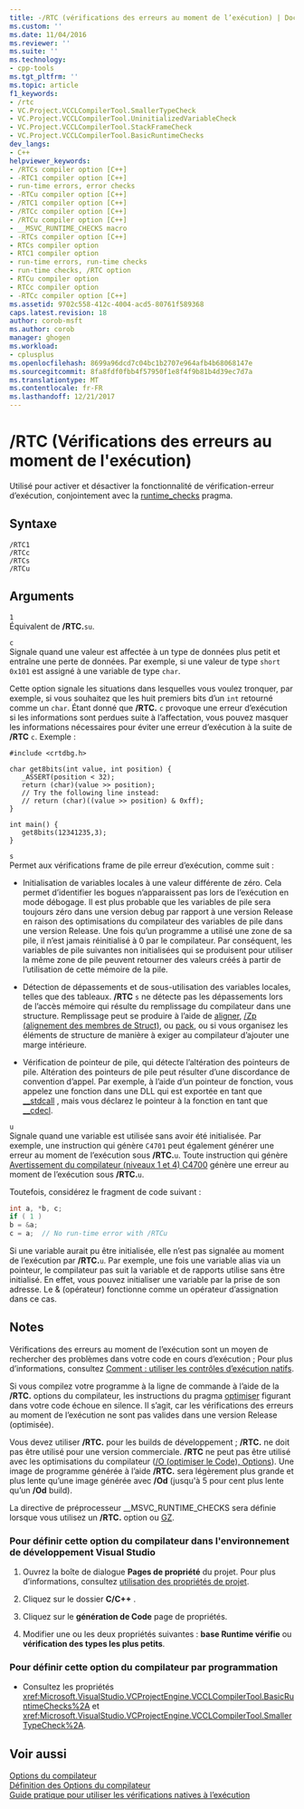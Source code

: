 ```yaml
---
title: -/RTC (vérifications des erreurs au moment de l’exécution) | Documents Microsoft
ms.custom: ''
ms.date: 11/04/2016
ms.reviewer: ''
ms.suite: ''
ms.technology:
- cpp-tools
ms.tgt_pltfrm: ''
ms.topic: article
f1_keywords:
- /rtc
- VC.Project.VCCLCompilerTool.SmallerTypeCheck
- VC.Project.VCCLCompilerTool.UninitializedVariableCheck
- VC.Project.VCCLCompilerTool.StackFrameCheck
- VC.Project.VCCLCompilerTool.BasicRuntimeChecks
dev_langs:
- C++
helpviewer_keywords:
- /RTCs compiler option [C++]
- -RTC1 compiler option [C++]
- run-time errors, error checks
- -RTCu compiler option [C++]
- /RTC1 compiler option [C++]
- /RTCc compiler option [C++]
- /RTCu compiler option [C++]
- __MSVC_RUNTIME_CHECKS macro
- -RTCs compiler option [C++]
- RTCs compiler option
- RTC1 compiler option
- run-time errors, run-time checks
- run-time checks, /RTC option
- RTCu compiler option
- RTCc compiler option
- -RTCc compiler option [C++]
ms.assetid: 9702c558-412c-4004-acd5-80761f589368
caps.latest.revision: 18
author: corob-msft
ms.author: corob
manager: ghogen
ms.workload:
- cplusplus
ms.openlocfilehash: 8699a96dcd7c04bc1b2707e964afb4b68068147e
ms.sourcegitcommit: 8fa8fdf0fbb4f57950f1e8f4f9b81b4d39ec7d7a
ms.translationtype: MT
ms.contentlocale: fr-FR
ms.lasthandoff: 12/21/2017
---
```

# <a name="rtc-run-time-error-checks"></a>/RTC (Vérifications des erreurs au moment de l'exécution)
Utilisé pour activer et désactiver la fonctionnalité de vérification-erreur d’exécution, conjointement avec la [runtime_checks](../../preprocessor/runtime-checks.md) pragma.  
  
## <a name="syntax"></a>Syntaxe  
  
```  
/RTC1  
/RTCc  
/RTCs  
/RTCu  
```  
  
## <a name="arguments"></a>Arguments  
 `1`  
 Équivalent de **/RTC.**`su`.  
  
 `c`  
 Signale quand une valeur est affectée à un type de données plus petit et entraîne une perte de données. Par exemple, si une valeur de type `short 0x101` est assigné à une variable de type `char`.  
  
 Cette option signale les situations dans lesquelles vous voulez tronquer, par exemple, si vous souhaitez que les huit premiers bits d’un `int` retourné comme un `char`. Étant donné que **/RTC.** `c` provoque une erreur d’exécution si les informations sont perdues suite à l’affectation, vous pouvez masquer les informations nécessaires pour éviter une erreur d’exécution à la suite de **/RTC** `c`. Exemple :  
  
```  
#include <crtdbg.h>  
  
char get8bits(int value, int position) {  
   _ASSERT(position < 32);  
   return (char)(value >> position);  
   // Try the following line instead:  
   // return (char)((value >> position) & 0xff);  
}  
  
int main() {  
   get8bits(12341235,3);  
}  
```  
  
 `s`  
 Permet aux vérifications frame de pile erreur d’exécution, comme suit :  
  
-   Initialisation de variables locales à une valeur différente de zéro. Cela permet d’identifier les bogues n’apparaissent pas lors de l’exécution en mode débogage. Il est plus probable que les variables de pile sera toujours zéro dans une version debug par rapport à une version Release en raison des optimisations du compilateur des variables de pile dans une version Release. Une fois qu’un programme a utilisé une zone de sa pile, il n’est jamais réinitialisé à 0 par le compilateur. Par conséquent, les variables de pile suivantes non initialisées qui se produisent pour utiliser la même zone de pile peuvent retourner des valeurs créés à partir de l’utilisation de cette mémoire de la pile.  
  
-   Détection de dépassements et de sous-utilisation des variables locales, telles que des tableaux. **/RTC** `s` ne détecte pas les dépassements lors de l’accès mémoire qui résulte du remplissage du compilateur dans une structure. Remplissage peut se produire à l’aide de [aligner](../../cpp/align-cpp.md), [/Zp (alignement des membres de Struct)](../../build/reference/zp-struct-member-alignment.md), ou [pack](../../preprocessor/pack.md), ou si vous organisez les éléments de structure de manière à exiger au compilateur d’ajouter une marge intérieure.  
  
-   Vérification de pointeur de pile, qui détecte l’altération des pointeurs de pile. Altération des pointeurs de pile peut résulter d’une discordance de convention d’appel. Par exemple, à l’aide d’un pointeur de fonction, vous appelez une fonction dans une DLL qui est exportée en tant que [__stdcall](../../cpp/stdcall.md) , mais vous déclarez le pointeur à la fonction en tant que [__cdecl](../../cpp/cdecl.md).  
  
 `u`  
 Signale quand une variable est utilisée sans avoir été initialisée. Par exemple, une instruction qui génère `C4701` peut également générer une erreur au moment de l’exécution sous **/RTC.**`u`. Toute instruction qui génère [Avertissement du compilateur (niveaux 1 et 4) C4700](../../error-messages/compiler-warnings/compiler-warning-level-1-and-level-4-c4700.md) génère une erreur au moment de l’exécution sous **/RTC.**`u`.  
  
 Toutefois, considérez le fragment de code suivant :  
  
```cpp  
int a, *b, c;  
if ( 1 )  
b = &a;  
c = a;  // No run-time error with /RTCu  
```  
  
 Si une variable aurait pu être initialisée, elle n’est pas signalée au moment de l’exécution par **/RTC.**`u`. Par exemple, une fois une variable alias via un pointeur, le compilateur pas suit la variable et de rapports utilise sans être initialisé. En effet, vous pouvez initialiser une variable par la prise de son adresse. Le & (opérateur) fonctionne comme un opérateur d’assignation dans ce cas.  
  
## <a name="remarks"></a>Notes  
 Vérifications des erreurs au moment de l’exécution sont un moyen de rechercher des problèmes dans votre code en cours d’exécution ; Pour plus d’informations, consultez [Comment : utiliser les contrôles d’exécution natifs](/visualstudio/debugger/how-to-use-native-run-time-checks).  
  
 Si vous compilez votre programme à la ligne de commande à l’aide de la **/RTC.** options du compilateur, les instructions du pragma [optimiser](../../preprocessor/optimize.md) figurant dans votre code échoue en silence. Il s’agit, car les vérifications des erreurs au moment de l’exécution ne sont pas valides dans une version Release (optimisée).  
  
 Vous devez utiliser **/RTC.** pour les builds de développement ; **/RTC.** ne doit pas être utilisé pour une version commerciale. **/RTC** ne peut pas être utilisé avec les optimisations du compilateur ([/O (optimiser le Code), Options](../../build/reference/o-options-optimize-code.md)). Une image de programme générée à l’aide **/RTC.** sera légèrement plus grande et plus lente qu’une image générée avec **/Od** (jusqu'à 5 pour cent plus lente qu’un **/Od** build).  
  
 La directive de préprocesseur __MSVC_RUNTIME_CHECKS sera définie lorsque vous utilisez un **/RTC.** option ou [GZ](../../build/reference/gz-enable-stack-frame-run-time-error-checking.md).  
  
### <a name="to-set-this-compiler-option-in-the-visual-studio-development-environment"></a>Pour définir cette option du compilateur dans l'environnement de développement Visual Studio  
  
1.  Ouvrez la boîte de dialogue **Pages de propriété** du projet. Pour plus d’informations, consultez [utilisation des propriétés de projet](../../ide/working-with-project-properties.md).  
  
2.  Cliquez sur le dossier **C/C++** .  
  
3.  Cliquez sur le **génération de Code** page de propriétés.  
  
4.  Modifier une ou les deux propriétés suivantes : **base Runtime vérifie** ou **vérification des types les plus petits**.  
  
### <a name="to-set-this-compiler-option-programmatically"></a>Pour définir cette option du compilateur par programmation  
  
-   Consultez les propriétés <xref:Microsoft.VisualStudio.VCProjectEngine.VCCLCompilerTool.BasicRuntimeChecks%2A> et <xref:Microsoft.VisualStudio.VCProjectEngine.VCCLCompilerTool.SmallerTypeCheck%2A>.  
  
## <a name="see-also"></a>Voir aussi  
 [Options du compilateur](../../build/reference/compiler-options.md)   
 [Définition des Options du compilateur](../../build/reference/setting-compiler-options.md)   
 [Guide pratique pour utiliser les vérifications natives à l’exécution](/visualstudio/debugger/how-to-use-native-run-time-checks)